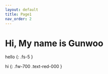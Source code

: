 ```yaml
---
layout: default
title: Page1
nav_order: 2
---
```

# Hi, My name is Gunwoo

hello 
{: .fs-5 }

hi
{: .fw-700 .text-red-000 }


